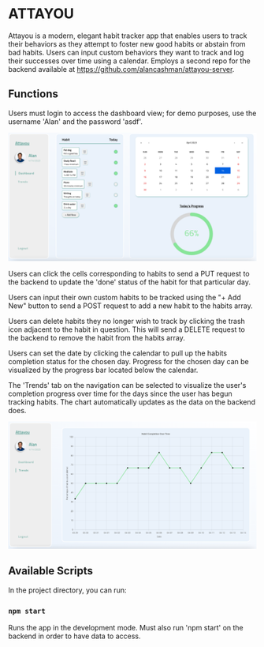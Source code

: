# ATTAYOU

Attayou is a modern, elegant habit tracker app that enables users to track their behaviors as they attempt to foster new good habits or abstain from bad habits.  Users can input custom behaviors they want to track and log their successes over time using a calendar.  Employs a second repo for the backend available at https://github.com/alancashman/attayou-server.  

## Functions

Users must login to access the dashboard view; for demo purposes, use the username 'Alan' and the password 'asdf'.

![dashboard-view](./screenshots/screenshot-1.png)

Users can click the cells corresponding to habits to send a PUT request to the backend to update the 'done' status of the habit for that particular day.  

Users can input their own custom habits to be tracked using the "+ Add New" button to send a POST request to add a new habit to the habits array.

Users can delete habits they no longer wish to track by clicking the trash icon adjacent to the habit in question.  This will send a DELETE request to the backend to remove the habit from the habits array.

Users can set the date by clicking the calendar to pull up the habits completion status for the chosen day.  Progress for the chosen day can be visualized by the progress bar located below the calendar.  

The 'Trends' tab on the navigation can be selected to visualize the user's completion progress over time for the days since the user has begun tracking habits.  The chart automatically updates as the data on the backend does.  

![trends-view](./screenshots/screenshot-2.png)

## Available Scripts

In the project directory, you can run:

### `npm start`

Runs the app in the development mode.  Must also run 'npm start' on the backend in order to have data to access.


